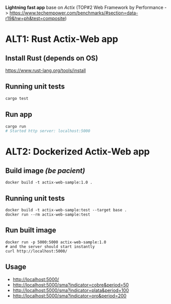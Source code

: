 __Lightning fast app__ base on _Actix_ (TOP#2 Web Framework by Performance -> https://www.techempower.com/benchmarks/#section=data-r19&hw=ph&test=composite)

# ALT1: Rust Actix-Web app

## Install Rust (depends on OS)
https://www.rust-lang.org/tools/install
## Running unit tests
```bash
cargo test
```

## Run app
```bash
cargo run
# Started http server: localhost:5000
```

# ALT2: Dockerized Actix-Web app

## Build image _(be pacient)_

```shell
docker build -t actix-web-sample:1.0 .
```

## Running unit tests

```shell
docker build -t actix-web-sample:test --target base .
docker run --rm actix-web-sample:test
```

## Run built image

```shell
docker run -p 5000:5000 actix-web-sample:1.0
# and the server should start instantly
curl http://localhost:5000/
```

## Usage

- [http://localhost:5000/](http://localhost:5000/)
- [http://localhost:5000/sma?indicator=cobre&period=50](http://localhost:5000/sma?indicator=cobre&period=50)
- [http://localhost:5000/sma?indicator=plata&period=100](http://localhost:5000/sma?indicator=plata&period=100)
- [http://localhost:5000/sma?indicator=oro&period=200](http://localhost:5000/sma?indicator=oro&period=200)